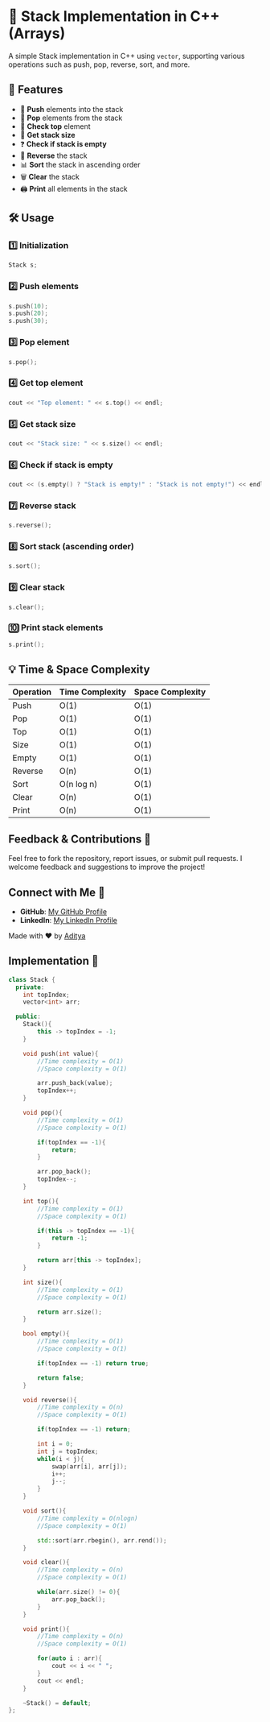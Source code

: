 # 🚀 Stack Implementation in C++ (Arrays)

A simple Stack implementation in C++ using `vector`, supporting various operations such as push, pop, reverse, sort, and more.

## 📜 Features
- 🔼 **Push** elements into the stack
- 🔽 **Pop** elements from the stack
- 🎯 **Check top** element
- 📏 **Get stack size**
- ❓ **Check if stack is empty**
- 🔄 **Reverse** the stack
- 📊 **Sort** the stack in ascending order
- 🗑️ **Clear** the stack
- 🖨️ **Print** all elements in the stack

## 🛠️ Usage

### 1️⃣ Initialization
```cpp
Stack s;
```

### 2️⃣ Push elements
```cpp
s.push(10);
s.push(20);
s.push(30);
```

### 3️⃣ Pop element
```cpp
s.pop();
```

### 4️⃣ Get top element
```cpp
cout << "Top element: " << s.top() << endl;
```

### 5️⃣ Get stack size
```cpp
cout << "Stack size: " << s.size() << endl;
```

### 6️⃣ Check if stack is empty
```cpp
cout << (s.empty() ? "Stack is empty!" : "Stack is not empty!") << endl;
```

### 7️⃣ Reverse stack
```cpp
s.reverse();
```

### 8️⃣ Sort stack (ascending order)
```cpp
s.sort();
```

### 9️⃣ Clear stack
```cpp
s.clear();
```

### 🔟 Print stack elements
```cpp
s.print();
```

## 💡 Time & Space Complexity
| Operation | Time Complexity | Space Complexity |
|-----------|----------------|------------------|
| Push      | O(1)           | O(1)             |
| Pop       | O(1)           | O(1)             |
| Top       | O(1)           | O(1)             |
| Size      | O(1)           | O(1)             |
| Empty     | O(1)           | O(1)             |
| Reverse   | O(n)           | O(1)             |
| Sort      | O(n log n)     | O(1)             |
| Clear     | O(n)           | O(1)             |
| Print     | O(n)           | O(1)             |

## Feedback & Contributions 🙌
Feel free to fork the repository, report issues, or submit pull requests.
I welcome feedback and suggestions to improve the project!

## Connect with Me 🌟 

- **GitHub**: [My GitHub Profile](https://github.com/tejash-exe)  
- **LinkedIn**: [My LinkedIn Profile](https://www.linkedin.com/in/aditya-choudhary-31137b291/)  

Made with ❤️ by [Aditya](https://github.com/tejash-exe)

## Implementation 🔧
```cpp
class Stack {
  private:
    int topIndex;
    vector<int> arr;

  public:
    Stack(){
        this -> topIndex = -1;
    }

    void push(int value){
        //Time complexity = O(1)
        //Space complexity = O(1)

        arr.push_back(value);
        topIndex++;
    }

    void pop(){
        //Time complexity = O(1)
        //Space complexity = O(1)

        if(topIndex == -1){
            return;
        }

        arr.pop_back();
        topIndex--;
    }

    int top(){
        //Time complexity = O(1)
        //Space complexity = O(1)

        if(this -> topIndex == -1){
            return -1;
        }

        return arr[this -> topIndex];
    }

    int size(){
        //Time complexity = O(1)
        //Space complexity = O(1)

        return arr.size();
    }

    bool empty(){
        //Time complexity = O(1)
        //Space complexity = O(1)

        if(topIndex == -1) return true;

        return false;
    }

    void reverse(){
        //Time complexity = O(n)
        //Space complexity = O(1)

        if(topIndex == -1) return;

        int i = 0;
        int j = topIndex;
        while(i < j){
            swap(arr[i], arr[j]);
            i++;
            j--;
        }
    }

    void sort(){
        //Time complexity = O(nlogn)
        //Space complexity = O(1)

        std::sort(arr.rbegin(), arr.rend());
    }

    void clear(){
        //Time complexity = O(n)
        //Space complexity = O(1)

        while(arr.size() != 0){
            arr.pop_back();
        }
    }

    void print(){
        //Time complexity = O(n)
        //Space complexity = O(1)

        for(auto i : arr){
            cout << i << " ";
        }
        cout << endl;
    }

    ~Stack() = default;
};
```